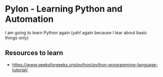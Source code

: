 # Pylon - Learning Python and Automation

I am going to learn Python again (yah! again because I lear about basic things only)

## Resources to learn

- https://www.geeksforgeeks.org/python/python-programming-language-tutorial/
